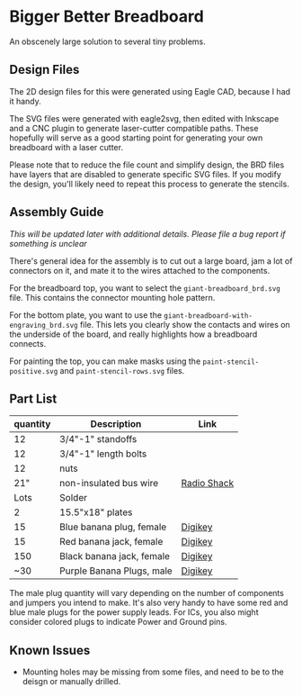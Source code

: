 Bigger Better Breadboard 
================================
An obscenely large solution to several tiny problems.

Design Files
------------
The 2D design files for this were generated using Eagle CAD, because I had it handy. 

The SVG files were generated with eagle2svg, then edited with Inkscape and a CNC plugin to 
generate laser-cutter compatible paths. These hopefully will serve as a good starting point 
for generating your own breadboard with a laser cutter.

Please note that to reduce the file count and simplify design, the BRD files have layers that are 
disabled to generate specific SVG files. If you modify the design, you'll likely need to repeat this
process to generate the stencils. 


Assembly Guide
--------
_This will be updated later with additional details. Please file a bug report if something is unclear_

There's general idea for the assembly is to cut out a large board, jam a lot of connectors on it,
and mate it to the wires attached to the components. 

For the breadboard top, you want to select the `giant-breadboard_brd.svg` file. This contains 
the connector mounting hole pattern. 

For the bottom plate, you want to use the `giant-breadboard-with-engraving_brd.svg` file. This 
lets you clearly show the contacts and wires on the underside of the board, and really highlights
how a breadboard connects. 

For painting the top,  you can make masks using the `paint-stencil-positive.svg` and `paint-stencil-rows.svg` files. 

Part List
-------

quantity| Description 			| Link
-------|-------------------------------|------
12 	| 3/4"-1" standoffs     	|
12 	| 3/4"-1" length bolts  	|
12 	| nuts                  	|
21"	| non-insulated bus wire 	| [Radio Shack](https://www.radioshack.com/pretinned-solid-bus-wire-24awg/2781341.html)
Lots| Solder					|
2  	| 15.5"x18" plates      	|
15 	| Blue banana plug, female 	| [Digikey](http://www.digikey.com/product-detail/en/108-0910-001/J155-ND/5933)	
15 	| Red banana jack, female 	| [Digikey](http://www.digikey.com/product-detail/en/108-0902-001/J151-ND/5929)
150	| Black banana jack, female 	| [Digikey](http://www.digikey.com/product-search/en/connectors-interconnects/banana-and-tip-connectors-jacks-plugs/1441927?k=J152-ND)
~30	| Purple Banana Plugs, male 	| [Digikey](http://www.digikey.com/product-search/en?vendor=0&keywords=j345-ND)

The male plug quantity will vary depending on the number of components and jumpers 
you intend to make. It's also very handy to have some red and blue male plugs for the power
supply leads. For ICs, you also might consider colored plugs to indicate Power and Ground pins.

Known Issues
------------
- Mounting holes may be missing from some files, and need to be to the deisgn or manually drilled.